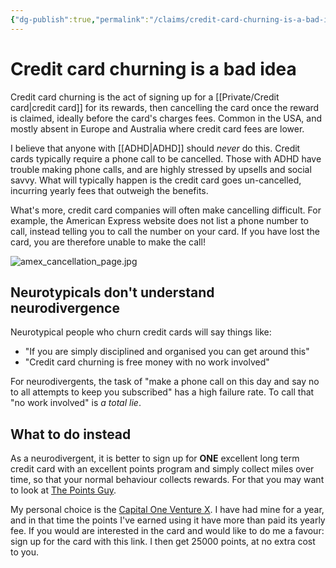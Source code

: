 ```yaml
---
{"dg-publish":true,"permalink":"/claims/credit-card-churning-is-a-bad-idea/","tags":["claim"]}
---
```


# Credit card churning is a bad idea

Credit card churning is the act of signing up for a [[Private/Credit card\|credit card]] for its rewards, then cancelling the card once the reward is claimed, ideally before the card's charges fees. Common in the USA, and mostly absent in Europe and Australia where credit card fees are lower. 

I believe that anyone with [[ADHD\|ADHD]] should *never* do this. Credit cards typically require a phone call to be cancelled. Those with ADHD have trouble making phone calls, and are highly stressed by upsells and social savvy. What will typically happen is the credit card goes un-cancelled, incurring yearly fees that outweigh the benefits.

What's more, credit card companies will often make cancelling difficult. For example, the American Express website does not list a phone number to call, instead telling you to call the number on your card. If you have lost the card, you are therefore unable to make the call!

![amex_cancellation_page.jpg](/img/user/Embeds/amex_cancellation_page.jpg)

## Neurotypicals don't understand neurodivergence

Neurotypical people who churn credit cards will  say things like:

- "If you are simply disciplined and organised you can get around this"
- "Credit card churning is free money with no work involved" 

For neurodivergents, the task of "make a phone call on this day and say no to all attempts to keep you subscribed" has a high failure rate. To call that "no work involved" is *a total lie*.

## What to do instead

As a neurodivergent, it is better to sign up for **ONE** excellent long term credit card with an excellent points program and simply collect miles over time, so that your normal behaviour collects rewards. For that you may want to look at [The Points Guy](https://thepointsguy.com/).

My personal choice is the [Capital One Venture X](https://capital.one/41nCiBj). I have had mine for a year, and in that time the points I've earned using it have more than paid its yearly fee. If you would are interested in the card and would like to do me a favour: sign up for the card with this link. I then get 25000 points, at no extra cost to you.